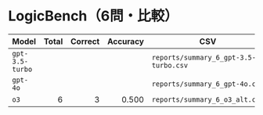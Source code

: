 # LogicBench（6問・比較）

| Model | Total | Correct | Accuracy | CSV |
|---|---:|---:|---:|---|
| `gpt-3.5-turbo` |  |  |  | `reports/summary_6_gpt-3.5-turbo.csv` |
| `gpt-4o`         |          |          |          | `reports/summary_6_gpt-4o.csv` |
| `o3`             | 6        | 3        | 0.500        | `reports/summary_6_o3_alt.csv` |
